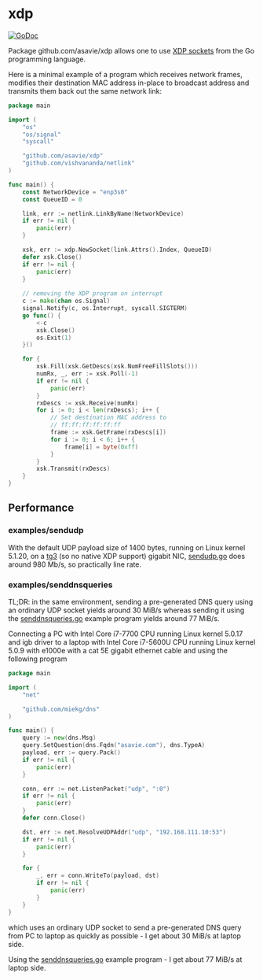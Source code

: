 # xdp

[![GoDoc](https://godoc.org/github.com/asavie/xdp?status.svg)](https://godoc.org/github.com/asavie/xdp)

Package github.com/asavie/xdp allows one to use [XDP sockets](https://lwn.net/Articles/750845/) from the Go programming language.

Here is a minimal example of a program which receives network frames, modifies
their destination MAC address in-place to broadcast address and transmits them
back out the same network link:
```go
package main

import (
	"os"
	"os/signal"
	"syscall"

	"github.com/asavie/xdp"
	"github.com/vishvananda/netlink"
)

func main() {
	const NetworkDevice = "enp3s0"
	const QueueID = 0

	link, err := netlink.LinkByName(NetworkDevice)
	if err != nil {
		panic(err)
	}

	xsk, err := xdp.NewSocket(link.Attrs().Index, QueueID)
	defer xsk.Close()
	if err != nil {
		panic(err)
	}
	
	// removing the XDP program on interrupt
	c := make(chan os.Signal)
	signal.Notify(c, os.Interrupt, syscall.SIGTERM)
	go func() {
		<-c
		xsk.Close()
		os.Exit(1)
	}()

	for {
		xsk.Fill(xsk.GetDescs(xsk.NumFreeFillSlots()))
		numRx, _, err := xsk.Poll(-1)
		if err != nil {
			panic(err)
		}
		rxDescs := xsk.Receive(numRx)
		for i := 0; i < len(rxDescs); i++ {
			// Set destination MAC address to
			// ff:ff:ff:ff:ff:ff
			frame := xsk.GetFrame(rxDescs[i])
			for i := 0; i < 6; i++ {
				frame[i] = byte(0xff)
			}
		}
		xsk.Transmit(rxDescs)
	}
}
```

## Performance

### examples/sendudp

With the default UDP payload size of 1400 bytes, running on Linux kernel
5.1.20, on a
[tg3](https://github.com/torvalds/linux/blob/master/drivers/net/ethernet/broadcom/tg3.c)
(so no native XDP support) gigabit NIC,
[sendudp.go](https://github.com/asavie/xdp/blob/master/examples/sendudp/sendudp.go)
does around 980 Mb/s, so practically line rate.

### examples/senddnsqueries

TL;DR: in the same environment, sending a pre-generated DNS query using an
ordinary UDP socket yields around 30 MiB/s whereas sending it using the
[senddnsqueries.go](https://github.com/asavie/xdp/blob/master/examples/senddnsqueries/senddnsqueries.go)
example program yields around 77 MiB/s.

Connecting a PC with Intel Core i7-7700 CPU running Linux kernel 5.0.17 and igb
driver to a laptop with Intel Core i7-5600U CPU running Linux kernel 5.0.9 with
e1000e with a cat 5E gigabit ethernet cable and using the following program
```go
package main

import (
	"net"

	"github.com/miekg/dns"
)

func main() {
	query := new(dns.Msg)
	query.SetQuestion(dns.Fqdn("asavie.com"), dns.TypeA)
	payload, err := query.Pack()
	if err != nil {
		panic(err)
	}

	conn, err := net.ListenPacket("udp", ":0")
	if err != nil {
		panic(err)
	}
	defer conn.Close()

	dst, err := net.ResolveUDPAddr("udp", "192.168.111.10:53")
	if err != nil {
		panic(err)
	}

	for {
		_, err = conn.WriteTo(payload, dst)
		if err != nil {
			panic(err)
		}
	}
}
```
which uses an ordinary UDP socket to send a pre-generated DNS query from PC to
laptop as quickly as possible - I get about 30 MiB/s at laptop side.

Using the [senddnsqueries.go](https://github.com/asavie/xdp/blob/master/examples/senddnsqueries/senddnsqueries.go)
example program - I get about 77 MiB/s at laptop side.

